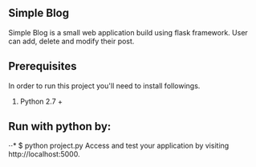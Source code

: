 ## Simple Blog
Simple Blog is a small web application build using flask framework. User can add, delete and modify their post. 

## Prerequisites
In order to run this project you'll need to install followings.
1.	Python 2.7 +

## Run with python by:
⋅⋅* $ python project.py
Access and test your application by visiting http://localhost:5000.
